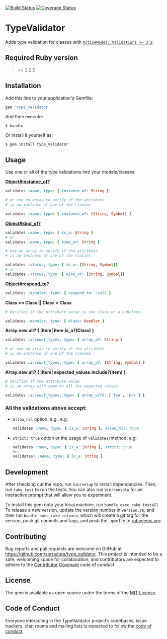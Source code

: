 [![Build Status](https://travis-ci.com/serradura/type_validator.svg?branch=master)](https://travis-ci.com/serradura/type_validator)
[![Coverage Status](https://coveralls.io/repos/github/serradura/type_validator/badge.svg?branch=master)](https://coveralls.io/github/serradura/type_validator?branch=master)

# TypeValidator

Adds type validation for classes with [`ActiveModel::Validations >= 3.2`](https://api.rubyonrails.org/classes/ActiveModel/Validations.html).

## Required Ruby version
> \>= 2.2.0

## Installation

Add this line to your application's Gemfile:

```ruby
gem 'type_validator'
```

And then execute:

    $ bundle

Or install it yourself as:

    $ gem install type_validator

## Usage

Use one or all of the type validations into your models/classes:

**[Object#instance_of?](https://ruby-doc.org/core-2.6.4/Object.html#method-i-instance_of-3F)**

```ruby
validates :name, type: { instance_of: String }

# or use an array to verify if the attribute
# is an instance of one of the classes

validates :name, type: { instance_of: [String, Symbol] }
```

**[Object#kind_of?](https://ruby-doc.org/core-2.6.4/Object.html#method-i-kind_of-3F)**

```ruby
validates :name, type: { is_a: String }
# or
validates :name, type: { kind_of: String }

# Use an array to verify if the attribute
# is an instance of one of the classes

validates :status, type: { is_a: [String, Symbol]}
# or
validates :status, type: { kind_of: [String, Symbol]}
```

**[Object#respond_to?](https://ruby-doc.org/core-2.6.4/Object.html#method-i-respond_to-3F)**

```ruby
validates :handler, type: { respond_to: :call }
```

**Class == Class || Class < Class**

```ruby
# Verifies if the attribute value is the class or a subclass.

validates :handler, type: { klass: Handler }
```

**Array.new.all? { |item| item.is_a?(Class) }**

```ruby
validates :account_types, type: { array_of: String }

# or use an array to verify if the attribute
# is an instance of one of the classes

validates :account_types, type: { array_of: [String, Symbol] }
```

**Array.new.all? { |item| expected_values.include?(item) }**

```ruby
# Verifies if the attribute value
# is an array with some or all the expected values.

validates :account_types, type: { array_with: ['foo', 'bar'] }
```

### All the validations above accept:

- `allow_nil` option. e.g:. e.g:
    ```ruby
    validates :name, type: { is_a: String }, allow_nil: true
    ```
- `strict: true` option or the usage of `validates!`method. e.g:
    ```ruby
    validates :name, type: { is_a: String }, strict: true
    #or
    validates! :name, type: { is_a: String }
    ```

## Development

After checking out the repo, run `bin/setup` to install dependencies. Then, run `rake test` to run the tests. You can also run `bin/console` for an interactive prompt that will allow you to experiment.

To install this gem onto your local machine, run `bundle exec rake install`. To release a new version, update the version number in `version.rb`, and then run `bundle exec rake release`, which will create a git tag for the version, push git commits and tags, and push the `.gem` file to [rubygems.org](https://rubygems.org).

## Contributing

Bug reports and pull requests are welcome on GitHub at https://github.com/serradura/type_validator. This project is intended to be a safe, welcoming space for collaboration, and contributors are expected to adhere to the [Contributor Covenant](http://contributor-covenant.org) code of conduct.

## License

The gem is available as open source under the terms of the [MIT License](https://opensource.org/licenses/MIT).

## Code of Conduct

Everyone interacting in the TypeValidator project’s codebases, issue trackers, chat rooms and mailing lists is expected to follow the [code of conduct](https://github.com/serradura/type_validator/blob/master/CODE_OF_CONDUCT.md).
